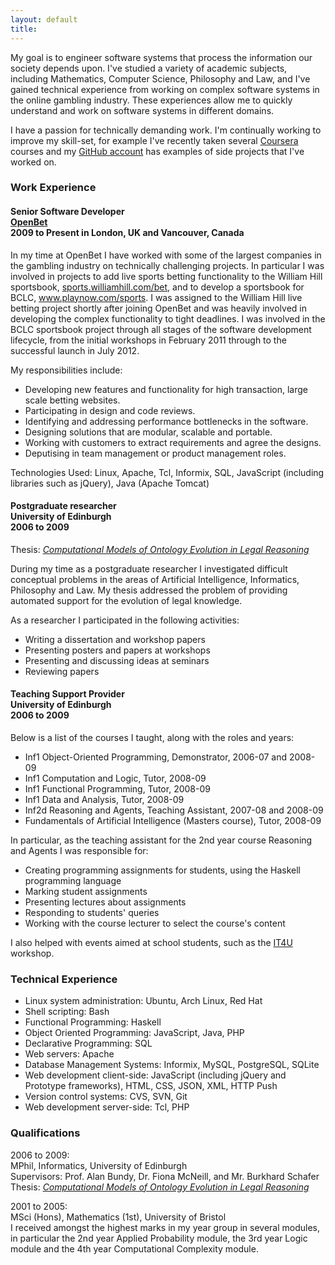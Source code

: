 ```yaml
---
layout: default
title:
---
```


<div class="cv">

<p>
My goal is to engineer software systems that process the information our society depends upon. I've studied a variety of academic subjects, including Mathematics, Computer Science, Philosophy and Law, and I've gained technical experience from working on complex software systems in the online gambling industry. These experiences allow me to quickly understand and work on software systems in different domains.
</p>
<p>
I have a passion for technically demanding work. I'm continually working to improve my skill-set, for example I've recently taken several <a href="http://www.coursera.org">Coursera</a> courses and my <a href="https://github.com/andrewgph">GitHub account</a> has examples of side projects that I've worked on.
</p>

<h3> Work Experience </h3>

<h4>
Senior Software Developer <br />
<a href="http://www.openbet.com">OpenBet</a> <br />
2009 to Present in London, UK and Vancouver, Canada <br />
</h4>

<p>
In my time at OpenBet I have worked with some of the largest companies in the gambling industry on technically challenging projects. In particular I was involved in projects to add live sports betting functionality to the William Hill sportsbook, <a href="http://sports.williamhill.com/bet">sports.williamhill.com/bet</a>, and to develop a sportsbook for BCLC, <a href="http://www.playnow.com/sports">www.playnow.com/sports</a>. I was assigned to the William Hill live betting project shortly after joining OpenBet and was heavily involved in developing the complex functionality to tight deadlines. I was involved in the BCLC sportsbook project through all stages of the software development lifecycle, from the initial workshops in February 2011 through to the successful launch in July 2012.
</p>

<p>
My responsibilities include:
</p>
<ul>
<li>Developing new features and functionality for high transaction, large scale betting websites.</li>
<li>Participating in design and code reviews.</li>
<li>Identifying and addressing performance bottlenecks in the software.</li>
<li>Designing solutions that are modular, scalable and portable.</li>
<li>Working with customers to extract requirements and agree the designs.</li>
<li>Deputising in team management or product management roles.</li>
</ul>

<p>
Technologies Used: Linux, Apache, Tcl, Informix, SQL, JavaScript (including libraries such as jQuery), Java (Apache Tomcat)
</p>

<h4>
Postgraduate researcher <br />
University of Edinburgh <br />
2006 to 2009 <br />
</h4>

<p>Thesis: <a href="/docs/Priddle-Higson-MPhil.pdf"><i>Computational Models of Ontology Evolution in Legal Reasoning</i></a></p>

<p>
During my time as a postgraduate researcher I investigated difficult conceptual problems in
the areas of Artificial Intelligence, Informatics, Philosophy and Law. My thesis addressed the
problem of providing automated support for the evolution of legal knowledge.
</p>
<p>
As a researcher I participated in the following activities:
</p>
<ul>
<li>Writing a dissertation and workshop papers</li>
<li>Presenting posters and papers at workshops</li>
<li>Presenting and discussing ideas at seminars</li>
<li>Reviewing papers</li>
</ul>

<h4>
Teaching Support Provider <br />
University of Edinburgh <br />
2006 to 2009 <br />
</h4>

<p>
Below is a list of the courses I taught, along with the roles and years:
</p>
<ul>
  <li>Inf1 Object-Oriented Programming, Demonstrator, 2006-07 and 2008-09</li>
  <li>Inf1 Computation and Logic, Tutor, 2008-09</li>
  <li>Inf1 Functional Programming, Tutor, 2008-09</li>
  <li>Inf1 Data and Analysis, Tutor, 2008-09</li>
  <li>Inf2d Reasoning and Agents, Teaching Assistant, 2007-08 and 2008-09</li>
  <li>Fundamentals of Artificial Intelligence (Masters course), Tutor, 2008-09</li>
</ul>
</p>
<p>
In particular, as the teaching assistant for the 2nd year course Reasoning and Agents I was
responsible for:
</p>
<ul>
   <li> Creating programming assignments for students, using the Haskell programming language </li>
   <li> Marking student assignments </li>
   <li> Presenting lectures about assignments </li>
   <li> Responding to students' queries </li>
   <li> Working with the course lecturer to select the course's content </li>
</ul>
<p>
I also helped with events aimed at school students, such as the
<a href="http://www.macs.hw.ac.uk/recruitment/IT4U.html">IT4U</a> workshop.
</p>

<h3>Technical Experience</h3>

<ul>
<li>Linux system administration: Ubuntu, Arch Linux, Red Hat</li>
<li>Shell scripting: Bash</li>
<li>Functional Programming: Haskell</li>
<li>Object Oriented Programming: JavaScript, Java, PHP</li>
<li>Declarative Programming: SQL</li>
<li>Web servers: Apache</li>
<li>Database Management Systems: Informix, MySQL, PostgreSQL, SQLite</li>
<li>Web development client-side: JavaScript (including jQuery and Prototype frameworks), HTML, CSS, JSON, XML, HTTP Push</li>
<li>Version control systems: CVS, SVN, Git</li>
<li>Web development server-side: Tcl, PHP</li>
</ul>

<h3> Qualifications </h3>

<p>
2006 to 2009:
<br>MPhil, Informatics, University of Edinburgh
<br>Supervisors: Prof. Alan Bundy, Dr. Fiona McNeill, and Mr. Burkhard Schafer
<br>Thesis: <a href="/docs/Priddle-Higson-MPhil.pdf"><i>Computational Models of Ontology Evolution in Legal Reasoning</i></a>
</p>

<p>
2001 to 2005:
<br>MSci (Hons), Mathematics (1st), University of Bristol
<br>I received amongst the highest marks in my year group in several modules, in particular the 2nd year Applied Probability module, the 3rd year Logic module and the 4th year Computational Complexity module.
</p>

</div>
